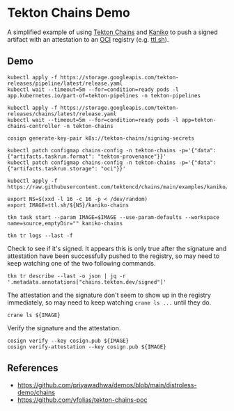 # Tekton Chains Demo
A simplified example of using [Tekton Chains](https://github.com/tektoncd/chains) and
[Kaniko](https://github.com/GoogleContainerTools/kaniko) to push a signed artifact with an attestation
to an [OCI](https://opencontainers.org) registry (e.g. [ttl.sh](https://ttl.sh)).

## Demo
```
kubectl apply -f https://storage.googleapis.com/tekton-releases/pipeline/latest/release.yaml
kubectl wait --timeout=5m --for=condition=ready pods -l app.kubernetes.io/part-of=tekton-pipelines -n tekton-pipelines

kubectl apply -f https://storage.googleapis.com/tekton-releases/chains/latest/release.yaml
kubectl wait --timeout=5m --for=condition=ready pods -l app=tekton-chains-controller -n tekton-chains

cosign generate-key-pair k8s://tekton-chains/signing-secrets

kubectl patch configmap chains-config -n tekton-chains -p='{"data":{"artifacts.taskrun.format": "tekton-provenance"}}'
kubectl patch configmap chains-config -n tekton-chains -p='{"data":{"artifacts.taskrun.storage": "oci"}}'

kubectl apply -f https://raw.githubusercontent.com/tektoncd/chains/main/examples/kaniko/kaniko.yaml

export NS=$(xxd -l 16 -c 16 -p < /dev/random)
export IMAGE=ttl.sh/${NS}/kaniko-chains

tkn task start --param IMAGE=$IMAGE --use-param-defaults --workspace name=source,emptyDir="" kaniko-chains

tkn tr logs --last -f
```

Check to see if it's signed. It appears this is only true after the signature and attestation have
been successfully pushed to the registry, so may need to keep watching one of the two following commands.
```
tkn tr describe --last -o json | jq -r '.metadata.annotations["chains.tekton.dev/signed"]'
```

The attestation and the signature don't seem to show up in the registry immediately, so may need to keep watching
`crane ls ...` until they do.
```
crane ls ${IMAGE}
```

Verify the signature and the attestation.
```
cosign verify --key cosign.pub ${IMAGE}
cosign verify-attestation --key cosign.pub ${IMAGE}
```

## References
* https://github.com/priyawadhwa/demos/blob/main/distroless-demo/chains
* https://github.com/yfolias/tekton-chains-poc

